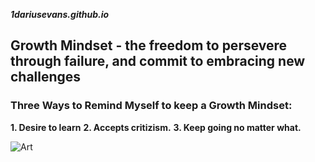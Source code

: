 ***1dariusevans.github.io***

## Growth Mindset - the freedom to persevere through failure, and commit to embracing new challenges
### Three Ways to Remind Myself to keep a Growth Mindset:
**1. Desire to learn**
**2. Accepts critizism.**
**3. Keep going no matter what.**

![Art](https://www.google.com/url?sa=i&url=https%3A%2F%2Fwww.techtello.com%2Ffixed-mindset-vs-growth-mindset%2F&psig=AOvVaw3QDrCMRZWnyef_AXrQxYRQ&ust=1675186581252000&source=images&cd=vfe&ved=0CAsQjRxqFwoTCNi-wdHq7_wCFQAAAAAdAAAAABAE)

